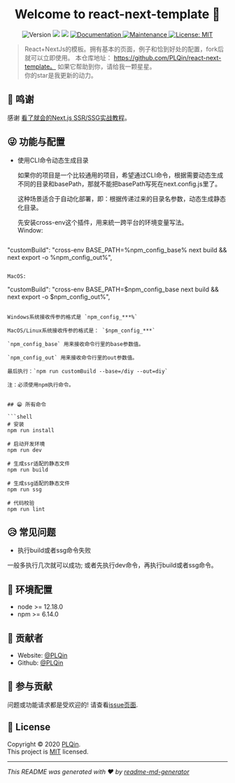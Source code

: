 <h1 align="center">Welcome to react-next-template 👋</h1>

<p align="center">
  <img alt="Version" src="https://img.shields.io/badge/version-1.0.0-blue.svg?cacheSeconds=2592000" />
  <img src="https://img.shields.io/badge/node-%3E%3D%2012.18.0-blue.svg" />
  <img src="https://img.shields.io/badge/npm-%3E%3D%206.14.0-blue.svg" />
  <a href="https://github.com/PLQin/react-next-template#readme" target="_blank">
    <img alt="Documentation" src="https://img.shields.io/badge/documentation-yes-brightgreen.svg" />
  </a>
  <a href="https://github.com/PLQin/react-next-template/graphs/commit-activity" target="_blank">
    <img alt="Maintenance" src="https://img.shields.io/badge/Maintained%3F-yes-green.svg" />
  </a>
  <a href="https://github.com/PLQin/react-next-template/blob/master/LICENSE" target="_blank">
    <img alt="License: MIT" src="https://img.shields.io/github/license/plqin/react-next-template" />
  </a>
</p>

> React+NextJs的模板。拥有基本的页面，例子和恰到好处的配置，fork后就可以立即使用。
> 本仓库地址： https://github.com/PLQin/react-next-template。
> 如果它帮助到你，请给我一颗星星。  
> 你的star是我更新的动力。


## 💋 鸣谢

感谢 [看了就会的Next.js SSR/SSG实战教程](https://juejin.cn/post/7133395475675217933)。


## 😜 功能与配置

- 使用CLI命令动态生成目录  

  如果你的项目是一个比较通用的项目，希望通过CLI命令，根据需要动态生成不同的目录和basePath，那就不能把basePath写死在next.config.js里了。

  这种场景适合于自动化部署，即：根据传递过来的目录名参数，动态生成静态化目录。

  先安装cross-env这个插件，用来統一跨平台的环境变量写法。  
  Window:
  ```
"customBuild": "cross-env BASE_PATH=%npm_config_base% next build && next export -o %npm_config_out%",
  ```

  MacOS:
  ```
"customBuild": "cross-env BASE_PATH=$npm_config_base next build && next export -o $npm_config_out%",
  ```

  Windows系统接收传参的格式是 `npm_config_***%`

  MacOS/Linux系统接收传参的格式是： `$npm_config_***`  

  `npm_config_base` 用来接收命令行里的base参数值。

  `npm_config_out` 用来接收命令行里的out参数值。

  最后执行：`npm run customBuild --base=/diy --out=diy`

  注：必须使用npm执行命令。
  

## 😁 所有命令

```shell
  # 安装
  npm run install

  # 启动开发环境
  npm run dev

  # 生成ssr适配的静态文件
  npm run build

  # 生成ssg适配的静态文件
  npm run ssg

  # 代码校验
  npm run lint
```


## 😥 常见问题

- 执行build或者ssg命令失败

一般多执行几次就可以成功; 或者先执行dev命令，再执行build或者ssg命令。


## 🔑 环境配置

- node >= 12.18.0
- npm >= 6.14.0


## 👤 贡献者

* Website: [@PLQin](https://segmentfault.com/u/_raymond)
* Github: [@PLQin](https://github.com/PLQin)

## 🤝 参与贡献

问题或功能请求都是受欢迎的! 请查看[issue页面](https://github.com/PLQin/react-next-template/issues). 

## 📝 License

Copyright © 2020 [PLQin](https://github.com/PLQin).<br />
This project is [MIT](https://github.com/PLQin/react-next-template/blob/master/LICENSE) licensed.

---

_This README was generated with ❤️ by [readme-md-generator](https://github.com/kefranabg/readme-md-generator)_